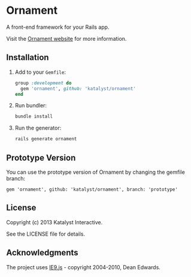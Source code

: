 Ornament
========

A front-end framework for your Rails app.

Visit the [Ornament website](http://ornament.katalyst.com.au/) for more information.

Installation
------------

1.  Add to your `Gemfile`:

    ```ruby
    group :development do
      gem 'ornament', github: 'katalyst/ornament'
    end
    ```

1.  Run bundler:

    ```bash
    bundle install
    ```

1.  Run the generator:

    ```bash
    rails generate ornament
    ```

Prototype Version
-----------------

You can use the prototype version of Ornament by changing the gemfile branch:  

```   
gem 'ornament', github: 'katalyst/ornament', branch: 'prototype'
```  

License
-------

Copyright (c) 2013 Katalyst Interactive.

See the LICENSE file for details.

Acknowledgments
---------------

The project uses [IE9.js](http://code.google.com/p/ie7-js/) - copyright 2004-2010, Dean Edwards.
